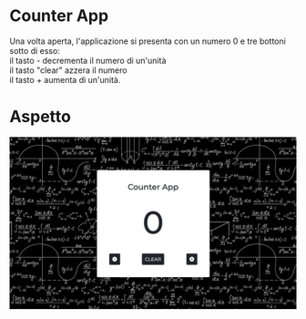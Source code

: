 # Counter App
Una volta aperta, l'applicazione si presenta con un numero 0 e tre bottoni sotto di esso:<br>
il tasto - decrementa il numero di un'unità<br>
il tasto "clear" azzera il numero<br>
il tasto + aumenta di un'unità.

# Aspetto
<img src='img/schermata_counter_app.png' width='600' height= 'auto'>
